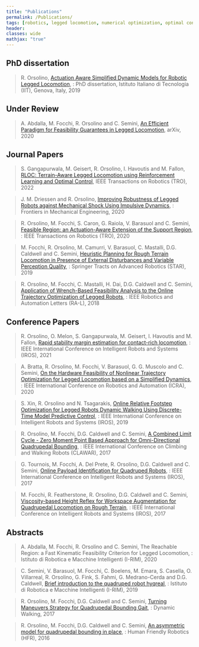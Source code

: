```yaml
---
title: "Publications"
permalink: /Publications/
tags: [robotics, legged locomotion, numerical optimization, optimal control]
header:
classes: wide
mathjax: "true"
---
```


## PhD dissertation

>  R. Orsolino, [Actuation Aware Simplified Dynamic Models for Robotic Legged Locomotion](https://github.com/orsoromeo/orsoromeo.github.io/blob/master/assets/pdfs/PhdThesisOrsolino.pdf),
: PhD dissertation, Istituto Italiano di Tecnologia (IIT), Genova, Italy, 2019

## Under Review

>  A. Abdalla, M. Focchi, R. Orsolino and C. Semini, [An Efficient Paradigm for Feasibility Guarantees in Legged Locomotion](https://arxiv.org/pdf/2011.07967.pdf),
arXiv, 2020


## Journal Papers

>  S. Gangapurwala, M. Geisert, R. Orsolino, I. Havoutis and M. Fallon, [RLOC: Terrain-Aware Legged Locomotion using Reinforcement Learning and Optimal Control](https://arxiv.org/abs/2012.03094),
IEEE Transactions on Robotics (TRO), 2022

>  J. M. Driessen and R. Orsolino, [Improving Robustness of Legged Robots against Mechanical Shock Using Impulsive Dynamics](https://www.frontiersin.org/articles/10.3389/fmech.2020.601922/abstract),
: Frontiers in Mechanical Engineering, 2020

>  R. Orsolino, M. Focchi, S. Caron, G. Raiola, V. Barasuol and C. Semini, [Feasible Region: an Actuation-Aware Extension of the Support Region](https://ieeexplore.ieee.org/document/9116813),
: IEEE Transactions on Robotics (TRO), 2020

>  M. Focchi, R. Orsolino, M. Camurri, V. Barasuol, C. Mastalli, D.G. Caldwell and C. Semini, [Heuristic Planning for Rough Terrain Locomotion in Presence of External Disturbances and Variable Perception Quality](https://arxiv.org/abs/1805.10238),
: Springer Tracts on Advanced Robotics (STAR), 2019

>  R. Orsolino, M. Focchi, C. Mastalli, H. Dai, D.G. Caldwell and C. Semini, [Application of Wrench-Based Feasibility Analysis to the Online Trajectory Optimization of Legged Robots](https://iit-dlslab.github.io/papers/orsolino18ral.pdf),
: IEEE Robotics and Automation Letters (RA-L), 2018

## Conference Papers

>  R. Orsolino, O. Melon, S. Gangapurwala, M. Geisert, I. Havoutis and M. Fallon, [Rapid stability margin estimation for contact-rich locomotion](https://ora.ox.ac.uk/objects/uuid:c70fd912-db6c-445b-ba45-9674415bcaea/download_file?safe_filename=Orsolino_et_al_2021_rapid_stability_margin.pdf&file_format=pdf&type_of_work=Conference+item),
: IEEE International Conference on Intelligent Robots and Systems (IROS), 2021

>  A. Bratta, R. Orsolino, M. Focchi, V. Barasuol, G. G. Muscolo and C. Semini, [On the Hardware Feasibility of Nonlinear Trajectory Optimization for Legged Locomotion based on a Simplified Dynamics](https://arxiv.org/abs/1910.06855),
: IEEE International Conference on Robotics and Automation (ICRA), 2020

>  S. Xin, R. Orsolino and N. Tsagarakis, [Online Relative Footstep Optimization for Legged Robots Dynamic Walking Using Discrete-Time Model Predictive Control](https://ieeexplore.ieee.org/document/8968028),
: IEEE International Conference on Intelligent Robots and Systems (IROS), 2019

>  R. Orsolino, M. Focchi, D.G. Caldwell and C. Semini, [A Combined Limit Cycle - Zero Moment Point Based Approach for Omni-Directional Quadrupedal Bounding](https://iit-dlslab.github.io/papers/orsolino17clawar.pdf),
: IEEE International Conference on Climbing and Walking Robots (CLAWAR), 2017

>  G. Tournois, M. Focchi, A. Del Prete, R. Orsolino, D.G. Caldwell and C. Semini, [Online Payload Identification for Quadruped Robots](https://hal.archives-ouvertes.fr/hal-01575033/document),
: IEEE International Conference on Intelligent Robots and Systems (IROS), 2017

>  M. Focchi, R. Featherstone, R. Orsolino, D.G. Caldwell and C. Semini, [Viscosity-based Height Reflex for Workspace Augmentation for Quadrupedal Locomotion on Rough Terrain](https://iit-dlslab.github.io/papers/focchi17iros.pdf),
: IEEE International Conference on Intelligent Robots and Systems (IROS), 2017

## Abstracts

>  A. Abdalla, M. Focchi, R. Orsolino and C. Semini, The Reachable Region: a Fast Kinematic Feasibility Criterion for Legged Locomotion, 
: Istituto di Robotica e Macchine Intelligenti (I-RIM), 2020

>  C. Semini, V. Barasuol, M. Focchi, C. Boelens, M. Emara, S. Casella, O. Villarreal, R. Orsolino, G. Fink, S. Fahmi, G. Medrano-Cerda and D.G. Caldwell, [Brief introduction to the quadruped robot hyqreal](https://iit-dlslab.github.io/papers/irim19semini_final.pdf), 
: Istituto di Robotica e Macchine Intelligenti (I-RIM), 2019

>  R. Orsolino, M. Focchi, D.G. Caldwell and C. Semini, [Turning Maneuvers Strategy for Quadrupedal Bounding Gait](http://ruina.tam.cornell.edu/dynwalk17abstracts/300-romeo%20orsolino%20-%20.pdf), 
: Dynamic Walking, 2017

>  R. Orsolino, M. Focchi, D.G. Caldwell and C. Semini, [An asymmetric model for quadrupedal bounding in place](https://www.academia.edu/download/49430672/Romeo_Orsolino_hfr16.pdf), 
: Human Friendly Robotics (HFR), 2016